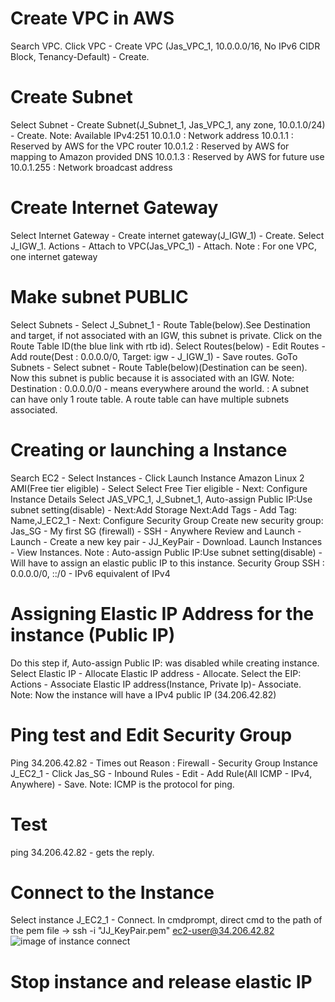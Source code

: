# Create VPC in AWS
Search VPC. Click VPC - Create VPC (Jas_VPC_1, 10.0.0.0/16, No IPv6 CIDR Block, Tenancy-Default) - Create.
# Create Subnet
Select Subnet - Create Subnet(J_Subnet_1, Jas_VPC_1, any zone, 10.0.1.0/24) - Create. 
Note: Available IPv4:251
10.0.1.0 : Network address
10.0.1.1 : Reserved by AWS for the VPC router
10.0.1.2 : Reserved by AWS for mapping to Amazon provided DNS
10.0.1.3 : Reserved by AWS for future use
10.0.1.255 : Network broadcast address
# Create Internet Gateway
Select Internet Gateway - Create internet gateway(J_IGW_1) - Create. Select J_IGW_1. Actions - Attach to VPC(Jas_VPC_1) - Attach.
Note : For one VPC, one internet gateway
# Make subnet PUBLIC
Select Subnets - Select J_Subnet_1 - Route Table(below).See Destination and target, if not associated with an IGW, this subnet is private. Click on the Route Table ID(the blue link with rtb id). Select Routes(below) - Edit Routes - Add route(Dest : 0.0.0.0/0, Target: igw - J_IGW_1) - Save routes. GoTo Subnets - Select subnet - Route Table(below)(Destination can be seen). Now this subnet is public because it is associated with an IGW.
Note: Destination : 0.0.0.0/0 - means everywhere around the world.
    : A subnet can have only 1 route table. A route table can have multiple subnets associated.
# Creating or launching a Instance
Search EC2 - Select Instances - Click Launch Instance
  Amazon Linux 2 AMI(Free tier eligible) - Select
  Select Free Tier eligible - Next: Configure Instance Details
  Select JAS_VPC_1, J_Subnet_1, Auto-assign Public IP:Use subnet setting(disable) - Next:Add Storage
  Next:Add Tags - Add Tag: Name,J_EC2_1 - Next: Configure Security Group
  Create new security group: Jas_SG - My first SG (firewall) - SSH - Anywhere
  Review and Launch - Launch - Create a new key pair - JJ_KeyPair - Download. 
  Launch Instances - View Instances.
Note : 
Auto-assign Public IP:Use subnet setting(disable) - Will have to assign an elastic public IP to this instance.
Security Group SSH : 0.0.0.0/0, ::/0 - IPv6 equivalent of IPv4
# Assigning Elastic IP Address for the instance (Public IP)
Do this step if, Auto-assign Public IP: was disabled while creating instance.
Select Elastic IP - Allocate Elastic IP address - Allocate. Select the EIP: Actions - Associate Elastic IP address(Instance, Private Ip)- Associate.
Note: Now the instance will have a IPv4 public IP (34.206.42.82)
# Ping test and Edit Security Group
Ping 34.206.42.82 - Times out
Reason : Firewall - Security Group
Instance J_EC2_1 - Click Jas_SG - Inbound Rules - Edit - Add Rule(All ICMP - IPv4, Anywhere) - Save.
Note: ICMP is the protocol for ping.
# Test
ping 34.206.42.82 - gets the reply.
# Connect to the Instance
Select instance J_EC2_1 - Connect.
In cmdprompt, direct cmd to the path of the pem file -> ssh -i "JJ_KeyPair.pem" ec2-user@34.206.42.82
![image of instance connect](https://github.com/Jasmy118/scripturient/blob/master/Instance%20Connect.JPG)
# Stop instance and release elastic IP
